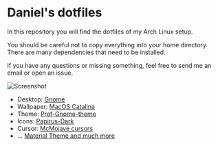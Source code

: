 # Daniel's dotfiles

In this repository you will find the dotfiles of my Arch Linux setup.

You should be careful not to copy everything into your home directory.
There are many dependencies that need to be installed.

If you have any questions or missing something, feel free to send me an email or open an issue.

![Screenshot](https://raw.githubusercontent.com/danielgolf/dotfiles-linux/master/misc/screenshot.jpg)

* Desktop: [Gnome](https://www.gnome.org/)
* Wallpaper: [MacOS Catalina](https://www.droidviews.com/macos-catalina-wallpapers/)
* Theme: [Prof-Gnome-theme](https://www.gnome-look.org/p/1334194/)
* Icons: [Papirus-Dark](https://www.gnome-look.org/p/1166289/)
* Cursor: [McMojave cursors](https://www.gnome-look.org/p/1355701/)
* ... [Material Theme and much more](https://github.com/equinusocio/material-theme)
